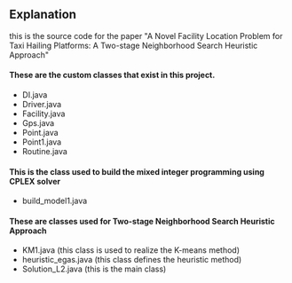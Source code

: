 ##  Explanation
this is the source code for the paper "A Novel Facility Location Problem for Taxi Hailing Platforms: A Two-stage Neighborhood Search Heuristic Approach"

#### These are the custom classes that exist in this project.

* DI.java	
* Driver.java	
* Facility.java
* Gps.java
* Point.java
* Point1.java	
* Routine.java

#### This is the class used to build the mixed integer programming using CPLEX solver 
* build_model1.java

#### These are classes used for Two-stage Neighborhood Search Heuristic Approach
* KM1.java (this class is used to realize the K-means method)
* heuristic_egas.java (this class defines the heuristic method)
* Solution_L2.java (this is the main class)

